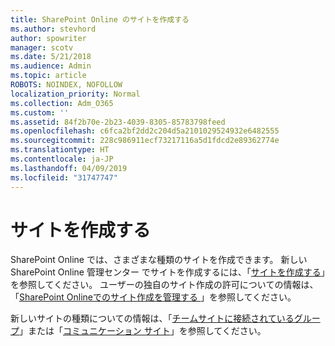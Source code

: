 ```yaml
---
title: SharePoint Online のサイトを作成する
ms.author: stevhord
author: spowriter
manager: scotv
ms.date: 5/21/2018
ms.audience: Admin
ms.topic: article
ROBOTS: NOINDEX, NOFOLLOW
localization_priority: Normal
ms.collection: Adm_O365
ms.custom: ''
ms.assetid: 84f2b70e-2b23-4039-8305-85783798feed
ms.openlocfilehash: c6fca2bf2dd2c204d5a2101029524932e6482555
ms.sourcegitcommit: 228c986911ecf73217116a5d1fdcd2e89362774e
ms.translationtype: HT
ms.contentlocale: ja-JP
ms.lasthandoff: 04/09/2019
ms.locfileid: "31747747"
---
```

# <a name="create-a-site"></a>サイトを作成する

SharePoint Online では、さまざまな種類のサイトを作成できます。 新しい SharePoint Online 管理センター でサイトを作成するには、「[サイトを作成する](https://go.microsoft.com/fwlink/?linkid=866295)」を参照してください。 ユーザーの独自のサイト作成の許可についての情報は、「[SharePoint Onlineでのサイト作成を管理する ](https://go.microsoft.com/fwlink/?linkid=866296)」を参照してください。
 
新しいサイトの種類についての情報は、「[チームサイトに接続されているグループ](https://go.microsoft.com/fwlink/?linkid=866292)」または「[コミュニケーション サイト](https://go.microsoft.com/fwlink/?linkid=866294)」を参照してください。
    


